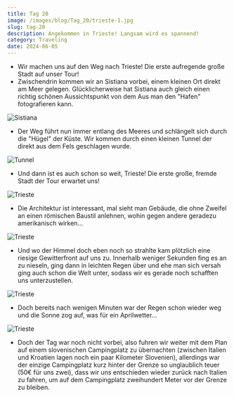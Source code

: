 ```yaml
---
title: Tag 20
image: /images/blog/Tag_20/trieste-1.jpg
slug: tag-20
description: Angekommen in Trieste! Langsam wird es spannend!
category: Traveling
date: 2024-06-05
---
```


- Wir machen uns auf den Weg nach Trieste! Die erste aufregende große Stadt auf unser Tour!
- Zwischendrin kommen wir an Sistiana vorbei, einem kleinen Ort direkt am Meer gelegen. Glücklicherweise hat Sistiana auch gleich einen richtig schönen Aussichtspunkt von dem Aus man den "Hafen" fotografieren kann.

![Sistiana](/images/blog/Tag_20/sistiana.jpg)

- Der Weg führt nun immer entlang des Meeres und schlängelt sich durch die "Hügel" der Küste. Wir kommen durch einen kleinen Tunnel der direkt aus dem Fels geschlagen wurde.

![Tunnel](/images/blog/Tag_20/tunnel.jpg)

- Und dann ist es auch schon so weit, Trieste! Die erste große, fremde Stadt der Tour erwartet uns!

![Trieste](/images/blog/Tag_20/trieste-2.jpg)

- Die Architektur ist interessant, mal sieht man Gebäude, die ohne Zweifel an einen römischen Baustil anlehnen, wohin gegen andere geradezu amerikanisch wirken...

![Trieste](/images/blog/Tag_20/trieste-1.jpg)

- Und wo der Himmel doch eben noch so strahlte kam plötzlich eine riesige Gewitterfront auf uns zu. Innerhalb weniger Sekunden fing es an zu nieseln, ging dann in leichten Regen über und ehe man sich versah ging auch schon die Welt unter, sodass wir es gerade noch schafften uns unterzustellen.

![Trieste](/images/blog/Tag_20/trieste-3.jpg)

- Doch bereits nach wenigen Minuten war der Regen schon wieder weg und die Sonne zog auf, was für ein Aprilwetter...

![Trieste](/images/blog/Tag_20/trieste-4.jpg)

- Doch der Tag war noch nicht vorbei, also fuhren wir weiter mit dem Plan auf einem slovenischen Campingplatz zu übernachten (zwischen Italien und Kroatien lagen noch ein paar Kilometer Slovenien), allerdings war der einzige Campingplatz kurz hinter der Grenze so unglaublich teuer (50€ für uns zwei), dass wir uns entschieden wieder zurück nach Italien zu fahren, um auf dem Campingplatz zweihundert Meter vor der Grenze zu bleiben.